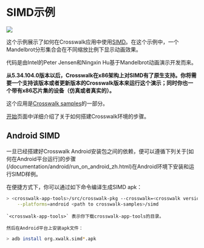 # SIMD示例

<img class='sample-thumb' src='/assets/sampapp-icon-simd.png'>

这个示例展示了如何在Crosswalk应用中使用[SIMD](https://github.com/johnmccutchan/ecmascript_simd)。在这个示例中，一个Mandelbrot分形集合会在不同缩放比例下显示动画效果。

代码是由Intel的Peter Jensen和Ningxin Hu基于Mandelbrot动画演示开发而来。 

**从5.34.104.0版本以后，Crosswalk在x86架构上对SIMD有了原生支持。你将需要一个支持该版本或者更新版本的Crosswalk版本来运行这个演示；同时你也一个带有x86芯片集的设备（仿真或者真实的）。**

这个应用是[Crosswalk samples](https://github.com/crosswalk-project/crosswalk-samples)的一部分。

[开始](/documentation/getting_started_zh.html)页面中详细介绍了关于如何搭建Crosswalk环境的步骤。

## Android SIMD

一旦已经搭建好Crosswalk Android安装包之间的依赖，便可以遵循下列关于[如何在Android平台运行]的步骤(/documentation/android/run_on_android_zh.html)在Android环境下安装和运行SIMD样例。

在便捷方式下，你可以通过如下命令编译生成SIMD apk：

```sh
> <crosswalk-app-tools>/src/crosswalk-pkg --crosswalk=<crosswalk version> \
    --platforms=android <path to crosswalk-samples>/simd
```

    `<crosswalk-app-tools>` 表示你下载crosswalk-app-tools的目录。

    然后在Android平台上安装apk文件：

```sh
> adb install org.xwalk.simd*.apk
```

